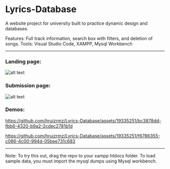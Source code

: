 # Lyrics-Database
A website project for university built to practice dynamic design and databases.

Features: Full track information, search box with filters, and deletion of songs.
Tools: Visual Studio Code, XAMPP, Mysql Workbench

---

### Landing page:
![alt text](https://i.imgur.com/mlTMX0p.png "Main page showing lyrics and info for a 'God Shattering Star' cover.")

### Submission page:
![alt text](https://i.imgur.com/9deBmqt.png "Submission page featuring a form input for song information.")

### Demos:
https://github.com/hruizrmz/Lyrics-Database/assets/19335251/bc3878dd-fbb6-4320-b9a2-2cdec2781b1d

https://github.com/hruizrmz/Lyrics-Database/assets/19335251/f6786355-c086-4c00-994d-05bee731c683

---

Note: To try this out, drag the repo to your xampp htdocs folder. To load sample data, you must import the mysql dumps using Mysql workbench.
